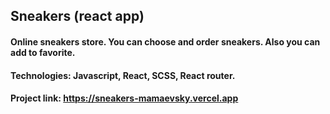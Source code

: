 ## Sneakers (react app)

#### Online sneakers store. You can choose and order sneakers. Also you can add to favorite.

#### Technologies: Javascript, React, SCSS, React router.

#### Project link: https://sneakers-mamaevsky.vercel.app
